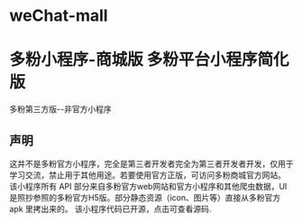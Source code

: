 # weChat-mall

多粉小程序-商城版 多粉平台小程序简化版
===
多粉第三方版--非官方小程序

声明
---
这并不是多粉官方小程序，完全是第三者开发者完全为第三者开发者开发，仅用于学习交流，禁止用于其他用途。若要使用官方正版，可访问多粉商城官方网站。
该小程序所有 API 部分来自多粉官方web网站和官方小程序和其他爬虫数据，UI是照抄参照的多粉官方H5版。部分静态资源（icon、图片等）直接从多粉官方 apk 里拷出来的。
该小程序代码已开源，点击可查看源码.


